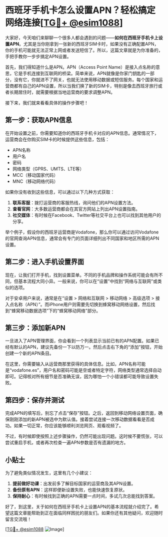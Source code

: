 # 西班牙手机卡怎么设置APN？轻松搞定网络连接[[TG💪+ @esim1088](https://t.me/s/esim1088)]

大家好，今天咱们来聊聊一个很多人都会遇到的问题——**如何在西班牙手机卡上设置APN**。尤其是当你刚拿到一张新的西班牙SIM卡时，如果没有正确配置APN，你的手机可能就无法正常上网或者发送短信了。所以，这篇文章就是为你准备的，手把手教你一步步搞定APN设置。

首先，我们得知道什么是APN。APN（Access Point Name）是接入点名称的意思，它是手机连接到互联网的桥梁。简单来说，APN就像是你家门钥匙的一部分，没有它，你就进不了网关，也就无法使用移动数据或短信服务。每个国家和运营商都有自己的APN设置，所以当我们换了新的SIM卡，特别是像去西班牙旅行或者长期居住时，就需要根据当地运营商的要求调整APN。

接下来，我们就来看看具体的操作步骤吧！

## 第一步：获取APN信息

在开始设置之前，你需要知道你的西班牙手机卡对应的APN信息。通常情况下，运营商会在你购买SIM卡的时候提供这些信息，包括：

- APN名称
- 用户名
- 密码
- 网络类型（GPRS、UMTS、LTE等）
- MCC（移动国家代码）
- MNC（移动网络代码）

如果你没有收到这些信息，可以通过以下几种方式获取：

1. **联系客服**：拨打运营商的客服热线，询问他们的APN设置方法。
2. **查看官网**：大多数运营商都会在其官方网站上列出APN设置指南。
3. **社交媒体**：有时候在Facebook、Twitter等社交平台上也可以找到其他用户的分享。

举个例子，假设你的西班牙运营商是Vodafone，那么你可以通过访问Vodafone的官网查询APN信息，通常会有专门的页面详细列出不同国家和地区所需的APN设置。

## 第二步：进入手机设置界面

现在，让我们打开手机，找到设置菜单。不同的手机品牌和操作系统可能会有所不同，但基本流程大同小异。一般来说，你可以在“设置”中找到“网络与互联网”或类似的选项。

对于安卓用户来说，通常是在“设置 > 网络和互联网 > 移动网络 > 高级选项 > 接入点名称（APN）”。而iPhone用户则需要先切换到蜂窝移动网络设置，然后找到“蜂窝移动数据选项”下的“蜂窝移动网络”部分。

## 第三步：添加新APN

一旦进入了APN管理界面，你会看到一个列表显示当前已有的APN配置。如果已经有默认的APN，建议先备份一下以防万一。然后点击右下角的“添加”按钮，开始创建一个新的APN条目。

在这里，你需要输入从运营商那里获得的具体信息。比如，APN名称可能是“vodafone.es”，用户名和密码可能是空或者特定字符，网络类型通常选择自动即可。记得核对所有细节是否准确无误，因为哪怕一个小错误都可能导致设置失败。

## 第四步：保存并测试

完成APN的填写后，别忘了点击“保存”按钮。之后，返回到移动网络设置页面，确保刚刚添加的新APN被选中为默认值。接着尝试连接一次移动数据看看是否成功。如果一切正常，你应该能够顺利浏览网页、观看视频了。

不过，有时候即使按照上述步骤操作，仍然可能出现问题。这时候不要慌张，可以尝试重启手机，或者再次检查一遍APN参数是否有遗漏的地方。

## 小贴士

为了避免类似情况发生，这里有几个小建议：

1. **提前做好功课**：出发前多了解目标国家的运营商及其APN设置。
2. **备份原有APN**：这样即便新设置失败，也能快速恢复原状。
3. **保持耐心**：有时候找到正确的APN需要一点时间，多试几次总能找到答案。

好了，到这里，关于如何在西班牙手机卡上设置APN的基本流程就介绍完了。希望这篇文章能帮助到正在面临同样困扰的朋友们。如果你还有其他疑问，欢迎随时留言交流哦！

[[TG💪+ @esim1088](https://t.me/s/esim1088) ![Image](https://i.postimg.cc/4NQfJmqS/Snipaste-2025-05-13-00-14-12.png)]